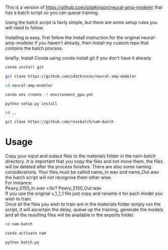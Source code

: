 This is a version of https://github.com/sdatkinson/neural-amp-modeler that has a batch script so you can queue training.

Using the batch script is fairly simple, but there are some setup rules you will need to follow.

Installing is easy, first follow the install instruction for the original neural-amp-modeler if you haven't already, then install my custom repo that contains the batch process

briefly:
Install Conda
using conda install git if you don't have it already

```bash
conda install git
```
```bash
git clone https://github.com/sdatkinson/neural-amp-modeler
```
```bash
cd neural-amp-modeler
```
```bash
conda env create -f environment_gpu.yml
```
```bash
python setup.py install
```

```bash
cd ..
```
```bash
git clone https://github.com/rossbalch/nam-batch
```

# Usage
Copy your input and output files to the materials folder in the nam-batch directory. It is important that you copy the files and not move them, the files will be deleted after the process finishes. There are also some naming considerations. Your files must be called name_In.wav and name_Out.wav the batch script will not recognise them other wise. </br>
For Instance: </br>
Peavy_5150_In.wav </br?
Peavy_5150_Out.wav </br>
If you use the original v_1_1_1 file just copy and rename it for each model you wish to train. </br>
Once all the files you wish to train are in the materials folder simply run the script, it will ascertain the delay, queue up the training, generate the models and all the resulting files will be available in the exports folder. </br>

```bash
cd nam-batch
```
```bash
conda activate nam
```
```bash
python batch.py
```


